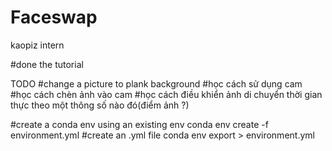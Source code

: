 # Faceswap
kaopiz intern


#done the tutorial

TODO
#change a picture to plank background
#học cách sử dụng cam
#học cách chèn ảnh vào cam
#học cách điều khiển ảnh di chuyển thời gian thực theo một thông số nào đó(điểm ảnh ?)


#create a conda env using an existing env
conda env create -f environment.yml
#create an .yml file
conda env export > environment.yml